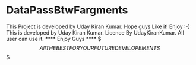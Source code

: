 # DataPassBtwFargments
This Project is developed by Uday Kiran Kumar. Hope guys Like it! Enjoy :-)
This is developed by Uday Kiran Kumar. 
Licence By UdayKiranKumar. All user can use it. 
**** Enjoy Guys **** 
$$$ All THE BEST FOR YOUR FUTURE DEVELOPEMENTS $$$
